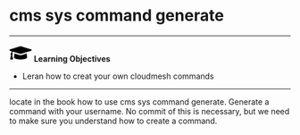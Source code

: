# cms sys command generate

---

![](images/learning.png) **Learning Objectives**

* Leran how to creat your own cloudmesh commands

---

locate in the book how to use cms sys command generate. Generate a command with your username. No commit of this is necessary, but we need to make 
sure you understand how to create a command.
